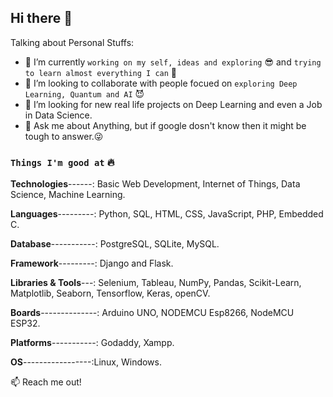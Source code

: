 ## Hi there 👋


Talking about Personal Stuffs:

- 🔭 I’m currently `working on my self, ideas and exploring` 😎 and `trying to learn almost everything I can` 🤣
- 👯 I’m looking to collaborate with people focued on `exploring Deep Learning, Quantum and AI`  😈
- 🤔 I’m looking for new real life projects on Deep Learning and even a Job in Data Science.
- 💬 Ask me about Anything, but if google dosn't know then it might be tough to answer.😜

### `Things I'm good at` 🔥

**Technologies**------: Basic Web Development, Internet of Things, Data Science, Machine Learning.

**Languages**---------: Python, SQL, HTML, CSS, JavaScript, PHP, Embedded C.

**Database**-----------: PostgreSQL, SQLite, MySQL.

**Framework**---------: Django and Flask.

**Libraries & Tools**---: Selenium, Tableau, NumPy, Pandas, Scikit-Learn, Matplotlib, Seaborn, Tensorflow, Keras, openCV. 

**Boards**--------------: Arduino UNO, NODEMCU Esp8266, NodeMCU ESP32. 

**Platforms**-----------: Godaddy, Xampp.

**OS**-----------------:Linux, Windows.


:mailbox: Reach me out!

